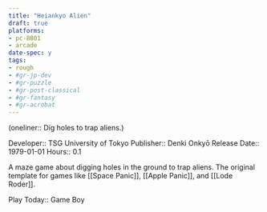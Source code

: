 ```yaml
---
title: "Heiankyo Alien"
draft: true
platforms:
- pc-8801
- arcade
date-spec: y
tags:
- rough
- #gr-jp-dev 
- #gr-puzzle 
- #gr-post-classical 
- #gr-fantasy 
- #gr-acrobat 
---
```


(oneliner:: Dig holes to trap aliens.)

Developer:: TSG University of Tokyo
Publisher:: Denki Onkyō
Release Date:: 1979-01-01
Hours:: 0.1

A maze game about digging holes in the ground to trap aliens. The original template for games like [[Space Panic]], [[Apple Panic]], and [[Lode Roder]].

Play Today:: Game Boy